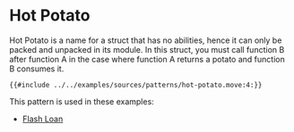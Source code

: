 # Hot Potato

Hot Potato is a name for a struct that has no abilities, hence it can only be packed and unpacked in its module. In this struct, you must call function B after function A in the case where function A returns a potato and function B consumes it.

```move
{{#include ../../examples/sources/patterns/hot-potato.move:4:}}
```

This pattern is used in these examples:

- [Flash Loan](https://github.com/MystenLabs/sui/blob/main/sui_programmability/examples/defi/sources/flash_lender.move)
